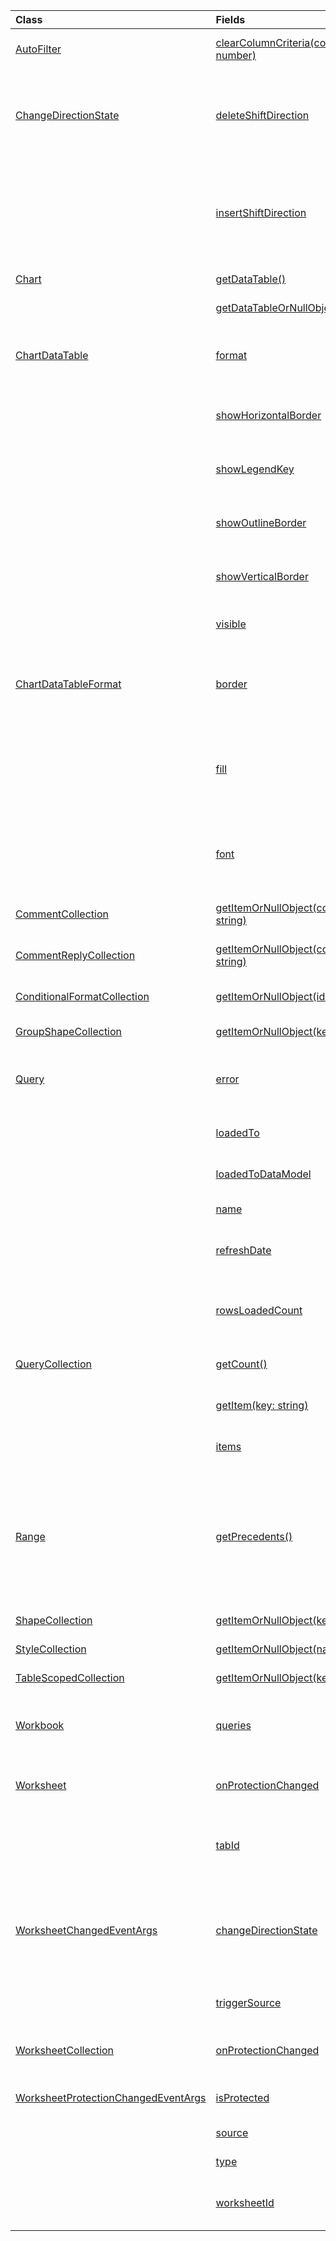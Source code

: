 | Class | Fields | Description |
|:---|:---|:---|
|[AutoFilter](/javascript/api/excel/excel.autofilter)|[clearColumnCriteria(columnIndex: number)](/javascript/api/excel/excel.autofilter#excel-excel-autofilter-clearcolumncriteria-member(1))|Clears the column filter criteria of the AutoFilter.|
|[ChangeDirectionState](/javascript/api/excel/excel.changedirectionstate)|[deleteShiftDirection](/javascript/api/excel/excel.changedirectionstate#excel-excel-changedirectionstate-deleteshiftdirection-member)|Represents the direction (such as up or to the left) that the remaining cells will shift when a cell or cells are deleted.|
||[insertShiftDirection](/javascript/api/excel/excel.changedirectionstate#excel-excel-changedirectionstate-insertshiftdirection-member)|Represents the direction (such as down or to the right) that the existing cells will shift when a new cell or cells are inserted.|
|[Chart](/javascript/api/excel/excel.chart)|[getDataTable()](/javascript/api/excel/excel.chart#excel-excel-chart-getdatatable-member(1))|Gets the data table on the chart.|
||[getDataTableOrNullObject()](/javascript/api/excel/excel.chart#excel-excel-chart-getdatatableornullobject-member(1))|Gets the data table on the chart.|
|[ChartDataTable](/javascript/api/excel/excel.chartdatatable)|[format](/javascript/api/excel/excel.chartdatatable#excel-excel-chartdatatable-format-member)|Represents the format of a chart data table, which includes fill, font, and border format.|
||[showHorizontalBorder](/javascript/api/excel/excel.chartdatatable#excel-excel-chartdatatable-showhorizontalborder-member)|Specifies whether to display the horizontal border of the data table.|
||[showLegendKey](/javascript/api/excel/excel.chartdatatable#excel-excel-chartdatatable-showlegendkey-member)|Specifies whether to show the legend key of the data table.|
||[showOutlineBorder](/javascript/api/excel/excel.chartdatatable#excel-excel-chartdatatable-showoutlineborder-member)|Specifies whether to display the outline border of the data table.|
||[showVerticalBorder](/javascript/api/excel/excel.chartdatatable#excel-excel-chartdatatable-showverticalborder-member)|Specifies whether to display the vertical border of the data table.|
||[visible](/javascript/api/excel/excel.chartdatatable#excel-excel-chartdatatable-visible-member)|Specifies whether to show the data table of the chart.|
|[ChartDataTableFormat](/javascript/api/excel/excel.chartdatatableformat)|[border](/javascript/api/excel/excel.chartdatatableformat#excel-excel-chartdatatableformat-border-member)|Represents the border format of chart data table, which includes color, line style, and weight.|
||[fill](/javascript/api/excel/excel.chartdatatableformat#excel-excel-chartdatatableformat-fill-member)|Represents the fill format of an object, which includes background formatting information.|
||[font](/javascript/api/excel/excel.chartdatatableformat#excel-excel-chartdatatableformat-font-member)|Represents the font attributes (such as font name, font size, and color) for the current object.|
|[CommentCollection](/javascript/api/excel/excel.commentcollection)|[getItemOrNullObject(commentId: string)](/javascript/api/excel/excel.commentcollection#excel-excel-commentcollection-getitemornullobject-member(1))|Gets a comment from the collection based on its ID.|
|[CommentReplyCollection](/javascript/api/excel/excel.commentreplycollection)|[getItemOrNullObject(commentReplyId: string)](/javascript/api/excel/excel.commentreplycollection#excel-excel-commentreplycollection-getitemornullobject-member(1))|Returns a comment reply identified by its ID.|
|[ConditionalFormatCollection](/javascript/api/excel/excel.conditionalformatcollection)|[getItemOrNullObject(id: string)](/javascript/api/excel/excel.conditionalformatcollection#excel-excel-conditionalformatcollection-getitemornullobject-member(1))|Returns a conditional format identified by its ID.|
|[GroupShapeCollection](/javascript/api/excel/excel.groupshapecollection)|[getItemOrNullObject(key: string)](/javascript/api/excel/excel.groupshapecollection#excel-excel-groupshapecollection-getitemornullobject-member(1))|Gets a shape using its name or ID.|
|[Query](/javascript/api/excel/excel.query)|[error](/javascript/api/excel/excel.query#excel-excel-query-error-member)|Gets the query error message from when the query was last refreshed.|
||[loadedTo](/javascript/api/excel/excel.query#excel-excel-query-loadedto-member)|Gets the query loaded to object type.|
||[loadedToDataModel](/javascript/api/excel/excel.query#excel-excel-query-loadedtodatamodel-member)|Specifies if the query loaded to the data model.|
||[name](/javascript/api/excel/excel.query#excel-excel-query-name-member)|Gets the name of the query.|
||[refreshDate](/javascript/api/excel/excel.query#excel-excel-query-refreshdate-member)|Gets the date and time when the query was last refreshed.|
||[rowsLoadedCount](/javascript/api/excel/excel.query#excel-excel-query-rowsloadedcount-member)|Gets the number of rows that were loaded when the query was last refreshed.|
|[QueryCollection](/javascript/api/excel/excel.querycollection)|[getCount()](/javascript/api/excel/excel.querycollection#excel-excel-querycollection-getcount-member(1))|Gets the number of queries in the workbook.|
||[getItem(key: string)](/javascript/api/excel/excel.querycollection#excel-excel-querycollection-getitem-member(1))|Gets a query from the collection based on its name.|
||[items](/javascript/api/excel/excel.querycollection#excel-excel-querycollection-items-member)|Gets the loaded child items in this collection.|
|[Range](/javascript/api/excel/excel.range)|[getPrecedents()](/javascript/api/excel/excel.range#excel-excel-range-getprecedents-member(1))|Returns a `WorkbookRangeAreas` object that represents the range containing all the precedent cells of a specified range in the same worksheet or across multiple worksheets.|
|[ShapeCollection](/javascript/api/excel/excel.shapecollection)|[getItemOrNullObject(key: string)](/javascript/api/excel/excel.shapecollection#excel-excel-shapecollection-getitemornullobject-member(1))|Gets a shape using its name or ID.|
|[StyleCollection](/javascript/api/excel/excel.stylecollection)|[getItemOrNullObject(name: string)](/javascript/api/excel/excel.stylecollection#excel-excel-stylecollection-getitemornullobject-member(1))|Gets a style by name.|
|[TableScopedCollection](/javascript/api/excel/excel.tablescopedcollection)|[getItemOrNullObject(key: string)](/javascript/api/excel/excel.tablescopedcollection#excel-excel-tablescopedcollection-getitemornullobject-member(1))|Gets a table by name or ID.|
|[Workbook](/javascript/api/excel/excel.workbook)|[queries](/javascript/api/excel/excel.workbook#excel-excel-workbook-queries-member)|Returns a collection of Power Query queries that are part of the workbook.|
|[Worksheet](/javascript/api/excel/excel.worksheet)|[onProtectionChanged](/javascript/api/excel/excel.worksheet#excel-excel-worksheet-onprotectionchanged-member)|Occurs when the worksheet protection state is changed.|
||[tabId](/javascript/api/excel/excel.worksheet#excel-excel-worksheet-tabid-member)|Returns a value representing this worksheet that can be read by Open Office XML.|
|[WorksheetChangedEventArgs](/javascript/api/excel/excel.worksheetchangedeventargs)|[changeDirectionState](/javascript/api/excel/excel.worksheetchangedeventargs#excel-excel-worksheetchangedeventargs-changedirectionstate-member)|Represents a change to the direction that the cells in a worksheet will shift when a cell or cells are deleted or inserted.|
||[triggerSource](/javascript/api/excel/excel.worksheetchangedeventargs#excel-excel-worksheetchangedeventargs-triggersource-member)|Represents the trigger source of the event.|
|[WorksheetCollection](/javascript/api/excel/excel.worksheetcollection)|[onProtectionChanged](/javascript/api/excel/excel.worksheetcollection#excel-excel-worksheetcollection-onprotectionchanged-member)|Occurs when the worksheet protection state is changed.|
|[WorksheetProtectionChangedEventArgs](/javascript/api/excel/excel.worksheetprotectionchangedeventargs)|[isProtected](/javascript/api/excel/excel.worksheetprotectionchangedeventargs#excel-excel-worksheetprotectionchangedeventargs-isprotected-member)|Gets the current protection status of the worksheet.|
||[source](/javascript/api/excel/excel.worksheetprotectionchangedeventargs#excel-excel-worksheetprotectionchangedeventargs-source-member)|The source of the event.|
||[type](/javascript/api/excel/excel.worksheetprotectionchangedeventargs#excel-excel-worksheetprotectionchangedeventargs-type-member)|Gets the type of the event.|
||[worksheetId](/javascript/api/excel/excel.worksheetprotectionchangedeventargs#excel-excel-worksheetprotectionchangedeventargs-worksheetid-member)|Gets the ID of the worksheet in which the protection status is changed.|
